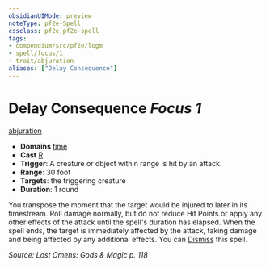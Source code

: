 ```yaml
---
obsidianUIMode: preview
noteType: pf2e-Spell
cssclass: pf2e,pf2e-spell
tags:
- compendium/src/pf2e/logm
- spell/focus/1
- trait/abjuration
aliases: ["Delay Consequence"]
---
```

# Delay Consequence *Focus 1*   
[abjuration](rules/traits/abjuration.md "Abjuration School Trait")  

- **Domains** [time](compendium/setting/domains.md#Time)
- **Cast** [R](rules/core-rulebook/chapter-9-playing-the-game.md#Actions "Reaction") 
- **Trigger**: A creature or object within range is hit by an attack.
- **Range**: 30 foot
- **Targets**: the triggering creature
- **Duration**: 1 round

You transpose the moment that the target would be injured to later in its timestream. Roll damage normally, but do not reduce Hit Points or apply any other effects of the attack until the spell's duration has elapsed. When the spell ends, the target is immediately affected by the attack, taking damage and being affected by any additional effects. You can [Dismiss](rules/actions/dismiss.md) this spell.

*Source: Lost Omens: Gods & Magic p. 118*